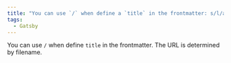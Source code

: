 ```yaml
---
title: "You can use `/` when define a `title` in the frontmatter: s/l/a/s/h"
tags:
  - Gatsby
---
```


You can use `/` when define `title` in the frontmatter.
The URL is determined by filename.
